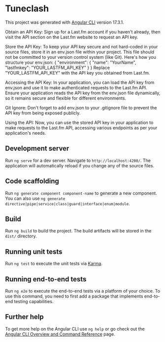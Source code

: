 # Tuneclash

This project was generated with [Angular CLI](https://github.com/angular/angular-cli) version 17.3.1.

Obtain an API Key: Sign up for a Last.fm account if you haven't already, then visit the API section on the Last.fm website to request an API key.

Store the API Key: To keep your API key secure and not hard-coded in your source files, store it in an env.json file within your project. This file should not be committed to your version control system (like Git). Here's how you structure your env.json:
{
"environment": {
"name": "YourName",
"lastfmkey": "YOUR_LASTFM_API_KEY"
}
}
Replace "YOUR_LASTFM_API_KEY" with the API key you obtained from Last.fm.

Accessing the API Key: In your application, you can load the API key from env.json and use it to make authenticated requests to the Last.fm API. Ensure your application reads the API key from the env.json file dynamically, so it remains secure and flexible for different environments.

Git Ignore: Don't forget to add env.json to your .gitignore file to prevent the API key from being exposed publicly.

Using the API: Now, you can use the stored API key in your application to make requests to the Last.fm API, accessing various endpoints as per your application's needs.

## Development server

Run `ng serve` for a dev server. Navigate to `http://localhost:4200/`. The application will automatically reload if you change any of the source files.

## Code scaffolding

Run `ng generate component component-name` to generate a new component. You can also use `ng generate directive|pipe|service|class|guard|interface|enum|module`.

## Build

Run `ng build` to build the project. The build artifacts will be stored in the `dist/` directory.

## Running unit tests

Run `ng test` to execute the unit tests via [Karma](https://karma-runner.github.io).

## Running end-to-end tests

Run `ng e2e` to execute the end-to-end tests via a platform of your choice. To use this command, you need to first add a package that implements end-to-end testing capabilities.

## Further help

To get more help on the Angular CLI use `ng help` or go check out the [Angular CLI Overview and Command Reference](https://angular.io/cli) page.
